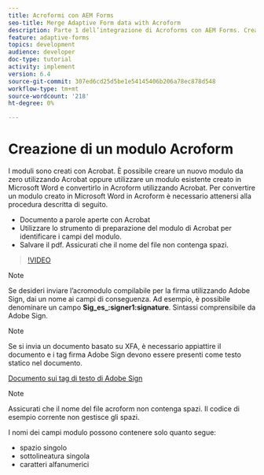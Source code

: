 ```yaml
---
title: Acroformi con AEM Forms
seo-title: Merge Adaptive Form data with Acroform
description: Parte 1 dell’integrazione di Acroforms con AEM Forms. Creazione di un modulo adattivo tramite Acroform e unione dei dati per ottenere un PDF.
feature: adaptive-forms
topics: development
audience: developer
doc-type: tutorial
activity: implement
version: 6.4
source-git-commit: 307ed6cd25d5be1e54145406b206a78ec878d548
workflow-type: tm+mt
source-wordcount: '218'
ht-degree: 0%

---
```



# Creazione di un modulo Acroform

I moduli sono creati con Acrobat. È possibile creare un nuovo modulo da zero utilizzando Acrobat oppure utilizzare un modulo esistente creato in Microsoft Word e convertirlo in Acroform utilizzando Acrobat. Per convertire un modulo creato in Microsoft Word in Acroform è necessario attenersi alla procedura descritta di seguito.

* Documento a parole aperte con Acrobat
* Utilizzare lo strumento di preparazione del modulo di Acrobat per identificare i campi del modulo.
* Salvare il pdf. Assicurati che il nome del file non contenga spazi.


>[!VIDEO](https://video.tv.adobe.com/v/22575?quality=9&learn=on)

>[!NOTE]
>
>Se desideri inviare l’acromodulo compilabile per la firma utilizzando Adobe Sign, dai un nome ai campi di conseguenza. Ad esempio, è possibile denominare un campo **Sig_es_:signer1:signature**. Sintassi comprensibile da Adobe Sign.

>[!NOTE]
>
>Se si invia un documento basato su XFA, è necessario appiattire il documento e i tag firma Adobe Sign devono essere presenti come testo statico nel documento.

[Documento sui tag di testo di Adobe Sign](https://helpx.adobe.com/sign/using/text-tag.html)

>[!NOTE]
>
>Assicurati che il nome del file acroform non contenga spazi. Il codice di esempio corrente non gestisce gli spazi.
>
>I nomi dei campi modulo possono contenere solo quanto segue:
>
>* spazio singolo
>* sottolineatura singola
>* caratteri alfanumerici

